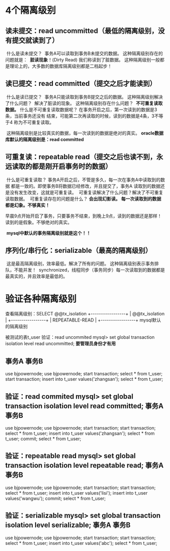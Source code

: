# 4个隔离级别

## 读未提交：read uncommitted（最低的隔离级别，没有提交就读到了）

​	什么是读未提交？
​		事务A可以读取到事务B未提交的数据。
​	这种隔离级别存在的问题就是：
​		**脏读现象**！(Dirty Read)
​		我们称读到了脏数据。
​	这种隔离级别一般都是理论上的，大多数的数据库隔离级别都是二档起步！

## 读已提交：read committed（提交之后才能读到）

​	什么是读已提交？
​		事务A只能读取到事务B提交之后的数据。
​	这种隔离级别解决了什么问题？
​		解决了脏读的现象。
​	这种隔离级别存在什么问题？
​		**不可重复读取数据。**
​		什么是不可重复读取数据呢？
​			在事务开启之后，第一次读到的数据是3条，当前事务还没有
​			结束，可能第二次再读取的时候，读到的数据是4条，3不等于4
​			称为不可重复读取。

​		这种隔离级别是比较真实的数据，每一次读到的数据是绝对的真实。
​		**oracle数据库默认的隔离级别是：read committed**

## 可重复读：repeatable read（提交之后也读不到，永远读取的都是刚开启事务时的数据）

​	什么是可重复读取？
​		事务A开启之后，不管是多久，每一次在事务A中读取到的数据
​		都是一致的。即使事务B将数据已经修改，并且提交了，事务A
​		读取到的数据还是没有发生改变，这就是可重复读。
​	可重复读解决了什么问题？
​		解决了不可重复读取数据。
​	可重复读存在的问题是什么？
​		**会出现幻影读。
​		每一次读取到的数据都是幻象。不够真实！**

​		早晨9点开始开启了事务，只要事务不结束，到晚上9点，读到的数据还是那样！
​	读到的是假象。不够绝对的真实。

​	**mysql中默认的事务隔离级别就是这个！！**

## 序列化/串行化：serializable（最高的隔离级别）

​	这是最高隔离级别，效率最低。解决了所有的问题。
​	这种隔离级别表示事务排队，不能并发！
​	synchronized，线程同步（事务同步）
​	每一次读取到的数据都是最真实的，并且效率是最低的。





# 验证各种隔离级别

查看隔离级别：SELECT @@tx_isolation
+-----------------+
| @@tx_isolation  |
+-----------------+
| REPEATABLE-READ |
+-----------------+
mysql默认的隔离级别

被测试的表t_user
验证：read uncommited
mysql> set global transaction isolation level read uncommitted; **要管理员身份才有用**

事务A									事务B
--------------------------------------------------------------------------------
use bjpowernode;
																	use bjpowernode;
start transaction;
select * from t_user;
																	start transaction;
																	insert into t_user values('zhangsan');
select * from t_user;




验证：read commited
mysql> set global transaction isolation level read committed;
事务A						事务B
--------------------------------------------------------------------------------
use bjpowernode;
														use bjpowernode;
start transaction;
														start transaction;
select * from t_user;
														insert into t_user values('zhangsan');
select * from t_user;
														commit;
select * from t_user;






验证：repeatable read
mysql> set global transaction isolation level repeatable read;
事务A						事务B
--------------------------------------------------------------------------------
use bjpowernode;
														use bjpowernode;
start transaction;
														start transaction;
select * from t_user;
														insert into t_user values('lisi');
														insert into t_user values('wangwu');
														commit;
select * from t_user;





验证：serializable
mysql> set global transaction isolation level serializable;
事务A						事务B
--------------------------------------------------------------------------------
use bjpowernode;
														use bjpowernode;
start transaction;
														start transaction;
select * from t_user;
insert into t_user values('abc');
														select * from t_user;